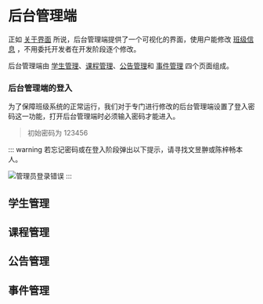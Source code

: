 # 后台管理端

正如 [关于界面](/) 所说，后台管理端提供了一个可视化的界面，使用户能修改 [班级信息](/class-data) ，不用委托开发者在开发阶段逐个修改。

后台管理端由 [学生管理](/class-admin/students)、[课程管理](/class-admin/lessons)、[公告管理](/class-admin/notices)和 [事件管理](/class-admin/events) 四个页面组成。

### 后台管理端的登入

为了保障班级系统的正常运行，我们对于专门进行修改的后台管理端设置了登入密码这一功能，打开后台管理端时必须输入密码才能进入。

> 初始密码为 123456

::: warning
若忘记密码或在登入阶段弹出以下提示，请寻找文昱翀或陈梓畅本人。

![管理员登录错误](/img/admin-logon-error.png)
:::

## __学生管理__

## __课程管理__

## __公告管理__

## __事件管理__